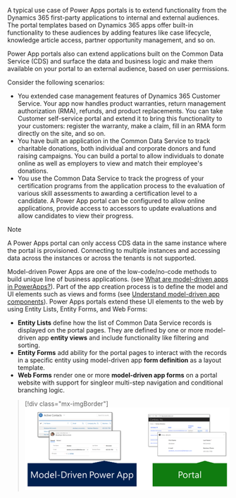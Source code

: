 A typical use case of Power Apps portals is to extend functionality from the Dynamics 365 first-party applications to internal and external audiences. The portal templates based on Dynamics 365 apps offer built-in functionality to these audiences by adding features like case lifecycle, knowledge article access, partner opportunity management, and so on.

Power App portals also can extend applications built on the Common Data Service (CDS) and surface the data and business logic and make them available on your portal to an external audience, based on user permissions. 

Consider the following scenarios:

- You extended case management features of Dynamics 365 Customer Service. Your app now handles product warranties, return management authorization (RMA), refunds, and product replacements. You can take Customer self-service portal and extend it to bring this functionality to your customers: register the warranty, make a claim, fill in an RMA form directly on the site, and so on.
- You have built an application in the Common Data Service to track charitable donations, both individual and corporate donors and fund raising campaigns.  You can build a portal to allow individuals to donate online as well as employers to view and match their employee's donations.
- You use the Common Data Service to track the progress of your certification programs from the application process to the evaluation of various skill assessments to awarding a certification level to a candidate.  A Power App portal can be configured to allow online applications, provide access to accessors to update evaluations and allow candidates to view their progress.

> [!NOTE]
> A Power Apps portal can only access CDS data in the same instance where the portal is provisioned. Connecting to multiple instances and accessing data across the instances or across the tenants is not supported.

Model-driven Power Apps are one of the low-code/no-code methods to build unique line of business applications. (see [What are model-driven apps in PowerApps?](https://docs.microsoft.com/powerapps/maker/model-driven-apps/model-driven-app-overview/?azure-portal=true)). Part of the app creation process is to define the model and UI elements such as views and forms (see [Understand model-driven app components](https://docs.microsoft.com/powerapps/maker/model-driven-apps/model-driven-app-components/?azure-portal=true)). Power Apps portals extend these UI elements to the web by using Entity Lists, Entity Forms, and Web Forms:

- **Entity Lists** define how the list of Common Data Service records is displayed on the portal pages. They are defined by one or more model-driven app **entity views** and include functionality like filtering and sorting.
- **Entity Forms** add ability for the portal pages to interact with the records in a specific entity using model-driven app **form definition** as a layout template.
- **Web Forms** render one or more **model-driven app forms** on a portal website with support for singleor multi-step navigation and conditional branching logic.

> [!div class="mx-imgBorder"]
> [![Lists and forms in Model-Driven Apps and Portal](../media/1-list-form-model-portal-c.png)](../media/1-list-form-model-portal-c.png#lightbox)
